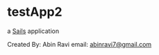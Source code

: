 # testApp2

a [Sails](http://sailsjs.org) application

Created By: Abin Ravi
email: abinravi7@gmail.com
